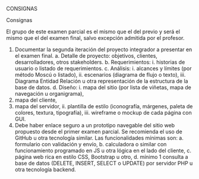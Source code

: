 CONSIGNAS 

Consignas

El grupo de este examen parcial es el mismo que el del previo y será el mismo que el del examen final, salvo excepción admitida por el profesor.
1.	Documentar la segunda iteración del proyecto integrador a presentar en el examen final.
a.	Detalle de proyecto: objetivos, clientes, desarrolladores, otros stakeholders.
b.	Requerimientos: 
i.	historias de usuario o listado de requerimientos.
c.	Análisis:
i.	alcances y límites (por método Moscú o listado),
ii.	escenarios (diagrama de flujo o texto),
iii.	Diagrama Entidad Relación u otra representación de la estructura de la base de datos.
d.	Diseño:
i.	mapa del sitio (por lista de viñetas, mapa de navegación u organigrama),
1.	mapa del cliente,
2.	mapa del servidor,
ii.	plantilla de estilo (iconografía, márgenes, paleta de colores, textura, tipografía),
iii.	wireframe o mockup de cada página con GUI.
2.	Debe haber enlace seguro a un prototipo navegable del sitio web propuesto desde el primer examen parcial. Se recomienda el uso de GitHub u otra tecnología similar. Las funcionalidades mínimas son:
a.	formulario con validación y envío,
b.	calculadora o similar con funcionamiento programado en JS u otra lógica en el lado del cliente,
c.	página web rica en estilo CSS, Bootstrap u otro,
d.	mínimo 1 consulta a base de datos (DELETE, INSERT, SELECT o UPDATE) por servidor PHP u otra tecnología backend.
